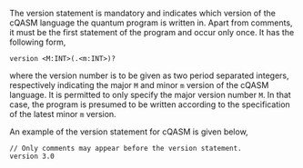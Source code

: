 The version statement is mandatory and indicates which version of the cQASM language the quantum program is written in.
Apart from comments, it must be the first statement of the program and occur only once.
It has the following form,

`version <M:INT>(.<m:INT>)?`

where the version number is to be given as two period separated integers, respectively indicating the major `M` and minor `m` version of the cQASM language.
It is permitted to only specify the major version number `M`. In that case, the program is presumed to be written according to the specification of the latest minor `m` version.

An example of the version statement for cQASM is given below,

```
// Only comments may appear before the version statement.
version 3.0
```
